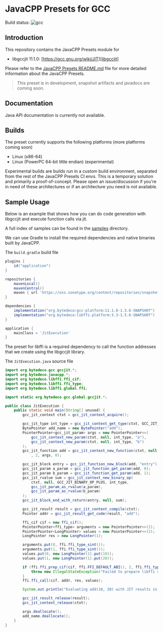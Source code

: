 # JavaCPP Presets for GCC

Build status: ![gcc](https://github.com/supergrecko/gcc/workflows/gcc/badge.svg)

## Introduction

This repository contains the JavaCPP Presets module for

- libgccjit 11.1.0: [https://gcc.gnu.org/wiki/JIT][libgccjit]

Please refer to the [JavaCPP Presets README.md][javacpp-presets] file for more 
detailed information about the JavaCPP Presets.

> This preset is in development, snapshot artifacts and javadocs are coming 
> soon.

## Documentation

Java API documentation is currently not available.

## Builds

The preset currently supports the following platforms (more platforms coming 
soon)

- Linux (x86-64)
- Linux (PowerPC 64-bit little endian) (experimental)

Experimental builds are builds run in a custom build environment, separated 
from the rest of the JavaCPP Presets CI envs. This is a temporary solution and 
primarily a proof-of-concept. Please open an issue/discussion if you're in need 
of these architectures or if an architecture you need is not available.

## Sample Usage

Below is an example that shows how you can do code generation with libgccjit 
and execute function calls via jit.

A full index of samples can be found in the [samples](samples) directory.

We can use Gradle to install the required dependencies and native binaries 
built by JavaCPP.

The `build.gradle` build file

```groovy
plugins {
    id("application")
}

repositories {
    mavenLocal()
    mavenCentral()
    maven { url 'https://oss.sonatype.org/content/repositories/snapshots/' }
}

dependencies {
    implementation("org.bytedeco:gcc-platform:11.1.0-1.5.6-SNAPSHOT")
    implementation("org.bytedeco:libffi-platform:3.3-1.5.6-SNAPSHOT")
}

application {
    mainClass = 'JitExecution'
}
```

The preset for libffi is a required dependency to call the function addresses
that we create using the libgccjit library.

The `JitExecution.java` source file

```java
import org.bytedeco.gcc.gccjit.*;
import org.bytedeco.javacpp.*;
import org.bytedeco.libffi.ffi_cif;
import org.bytedeco.libffi.ffi_type;
import org.bytedeco.libffi.global.ffi;

import static org.bytedeco.gcc.global.gccjit.*;

public class JitExecution {
    public static void main(String[] unused) {
        gcc_jit_context ctxt = gcc_jit_context_acquire();

        gcc_jit_type int_type = gcc_jit_context_get_type(ctxt, GCC_JIT_TYPE_INT);
        BytePointer add_name = new BytePointer("add");
        PointerPointer<gcc_jit_param> args = new PointerPointer<>(
            gcc_jit_context_new_param(ctxt, null, int_type, "a"),
            gcc_jit_context_new_param(ctxt, null, int_type, "b")
        );
        gcc_jit_function add = gcc_jit_context_new_function(ctxt, null, GCC_JIT_FUNCTION_EXPORTED, int_type, add_name
            , 2, args, 0);

        gcc_jit_block entry = gcc_jit_function_new_block(add, "entry");
        gcc_jit_param a_param = gcc_jit_function_get_param(add, 0);
        gcc_jit_param b_param = gcc_jit_function_get_param(add, 1);
        gcc_jit_rvalue sum = gcc_jit_context_new_binary_op(
            ctxt, null, GCC_JIT_BINARY_OP_PLUS, int_type,
            gcc_jit_param_as_rvalue(a_param),
            gcc_jit_param_as_rvalue(b_param)
        );
        gcc_jit_block_end_with_return(entry, null, sum);

        gcc_jit_result result = gcc_jit_context_compile(ctxt);
        Pointer addr = gcc_jit_result_get_code(result, "add");

        ffi_cif cif = new ffi_cif();
        PointerPointer<ffi_type> arguments = new PointerPointer<>(2);
        PointerPointer<LongPointer> values = new PointerPointer<>(2);
        LongPointer res = new LongPointer(1);

        arguments.put(0, ffi.ffi_type_sint());
        arguments.put(1, ffi.ffi_type_sint());
        values.put(0, new LongPointer(1).put(10));
        values.put(1, new LongPointer(1).put(20));

        if (ffi.ffi_prep_cif(cif, ffi.FFI_DEFAULT_ABI(), 2, ffi.ffi_type_sint(), arguments) != ffi.FFI_OK) {
            throw new IllegalStateException("Failed to prepare libffi cif");
        }
        ffi.ffi_call(cif, addr, res, values);

        System.out.println("Evaluating add(10, 20) with JIT results in: " + res.get());

        gcc_jit_result_release(result);
        gcc_jit_context_release(ctxt);

        args.deallocate();
        add_name.deallocate();
    }
}
```

[javacpp-presets]: https://github.com/bytedeco/javacpp-presets#readme
[libgccjit]: https://gcc.gnu.org/wiki/JIT

